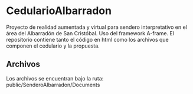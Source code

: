 
<h1>CedularioAlbarradon</h1>

Proyecto de realidad aumentada y virtual para sendero interpretativo en el área del Albarradón de San Cristóbal. Uso del framework A-frame.
    El repositorio contiene tanto el código en html como los archivos que componen el cedulario y la propuesta. 

<H2>Archivos</h2>

Los archivos se encuentran bajo la ruta: public/SenderoAlbarradon/Documents
